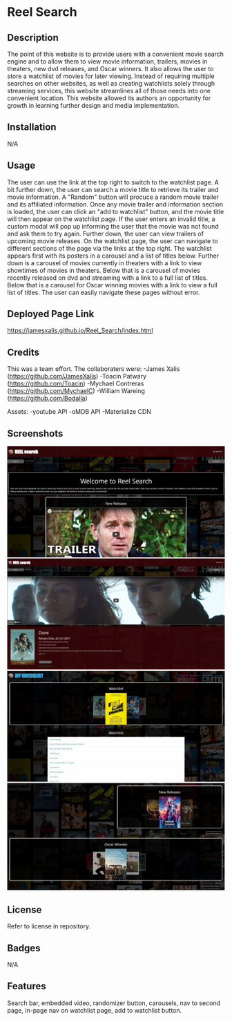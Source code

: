 # Reel Search

## Description

The point of this website is to provide users with a convenient movie search engine and to allow them to view movie information, trailers, movies in theaters, new dvd releases, and Oscar winners. It also allows the user to store a watchlist of movies for later viewing. Instead of requiring multiple searches on other websites, as well as creating watchlists solely through streaming services, this website streamlines all of those needs into one convenient location. This website allowed its authors an opportunity for growth in learning further design and media implementation.  

## Installation

N/A

## Usage

The user can use the link at the top right to switch to the watchlist page. A bit further down, the user can search a movie title to retrieve its trailer and movie information. A "Random" button will procuce a random movie trailer and its affiliated information. Once any movie trailer and information section is loaded, the user can click an "add to watchlist" button, and the movie title will then appear on the watchlist page. If the user enters an invalid title, a custom modal will pop up informing the user that the movie was not found and ask them to try again. Further down, the user can view trailers of upcoming movie releases. On the watchlist page, the user can navigate to different sections of the page via the links at the top right. The watchlist appears first with its posters in a carousel and a list of titles below. Further down is a carousel of movies currently in theaters with a link to view showtimes of movies in theaters. Below that is a carousel of movies recently released on dvd and streaming with a link to a full list of titles. Below that is a carousel for Oscar winning movies with a link to view a full list of titles. The user can easily navigate these pages without error.

## Deployed Page Link

https://jamesxalis.github.io/Reel_Search/index.html

## Credits

This was a team effort. The collaboraters were:
-James Xalis (https://github.com/JamesXalis)
-Toacin Patwary (https://github.com/Toacin)
-Mychael Contreras (https://github.com/MychaelC)
-William Wareing (https://github.com/Bodalla)

Assets:
-youtube API
-oMDB API
-Materialize CDN

## Screenshots

![Home Screen](/assets/imgs/HomeScreen.JPG "Home Screen")
![Searched Movie Screen](/assets/imgs/SearchedMovie.JPG "Searched Movie Screen")
![Watchlist Screen](/assets/imgs/Watchlist.JPG "Watchlist Screen")
![More lists Screen](/assets/imgs/MoreLists..JPG "More Lists Screen")

## License

Refer to license in repository.

## Badges

N/A

## Features

Search bar, embedded video, randomizer button, carousels, nav to second page, in-page nav on watchlist page, add to watchlist button.